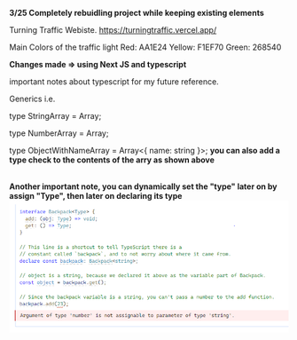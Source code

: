 **3/25 Completely rebuidling project while keeping existing elements**

Turning Traffic Webiste. 
https://turningtraffic.vercel.app/

Main Colors of the traffic light
Red: AA1E24 Yellow: F1EF70 Green: 268540

**Changes made => using Next JS and typescript**

important notes about typescript for my future reference. 

Generics i.e. 

type StringArray = Array<string>;
  
type NumberArray = Array<number>;
  
type ObjectWithNameArray = Array<{ name: string }>;
**you can also add a type check to the contents of the arry as shown above**
<br><br>

**Another important note, you can dynamically set the "type" later on by assign "Type", then later on declaring its type**
![dynamic_type](https://github.com/kobayashikento/turningtraffic/blob/main/src/assests/readme_pictures/キャプチャ.PNG/?raw=true)
